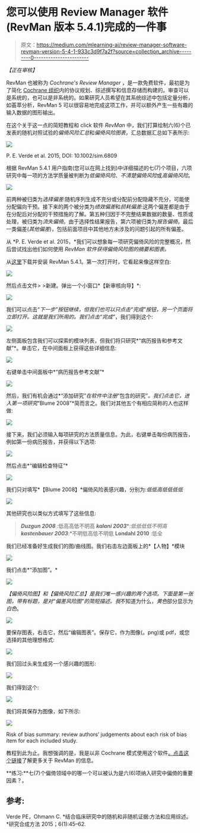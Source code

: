 # 您可以使用 Review Manager 软件(RevMan 版本 5.4.1)完成的一件事

> 原文：<https://medium.com/mlearning-ai/review-manager-software-revman-version-5-4-1-933c3d9f7a2f?source=collection_archive---------0----------------------->

*【正在审核】*

RevMan 也被称为 *Cochrane's Review Manager* ，是一款免费软件，最初是为了简化 [Cochrane 组织](https://www.cochrane.org/)内的协议规划、综述撰写和信息存储而构建的。审查可以是系统的，也可以是非系统的。如果研究人员希望在其系统综述中包括定量分析，如荟萃分析，RevMan 5 可以很容易地完成这项工作，并可以额外产生一些有趣的输入数据的图形输出。

在这个关于这一点的简短教程和 click 软件 *RevMan* 中，我们打算绘制六(6)个已发表的随机对照试验的*偏倚风险汇总*和*偏倚风险图表*，汇总数据汇总如下表所示:

![](img/5a777ea98706dedef20ba05f224ac3f1.png)

P. E. Verde et al. 2015, DOI: 10.1002/sim.6809

根据 RevMan 5.4.1 用户指南(您可以在网上找到)中详细描述的七(7)个项目，六项研究中每一项的方法学质量被判断为*低偏倚风险*、*不清楚偏倚风险*或*高偏倚风险*。

![](img/27e4e16dc4609f8b10e46a7ef52a150a.png)

前两种被归类为*选择偏差*:随机序列生成不充分或分配前分配隐藏不充分，可能使分配偏向干预。接下来的两个被分类为*绩效偏差*和*损耗偏差*:这两个偏差都是由于在分配后对分配的干预措施的了解。第五种归因于不完整结果数据的数量、性质或处理，被归类为*流失偏倚*。由于选择性结果报告，第六项被归类为*报告偏倚*。最后一类偏差(*其他偏差*)，包括前面项目中其他地方未涉及的问题引起的所有偏差。

从 *P. E. Verde et al. 2015，*我们可以想象每一项研究偏倚风险的完整概况，然后尝试找出他们如何使用 *RevMan 软件获得偏倚风险图的摘要和图表。*

从[这里](https://training.cochrane.org/online-learning/core-software-cochrane-reviews/revman/revman-5-download/download-and-installation)下载并安装 RevMan 5.4.1。第一次打开时，它看起来像这样空白:

![](img/46649cd5314c6c8b13bdc41823b36810.png)

然后点击文件> >新建。弹出一个小窗口*【新审核向导】*:

![](img/c6247b0002069c9da8937494cf706280.png)

我们可以点击“*下一步”*按钮继续，但我们也可以只点击*“完成”*按钮，另一个页面将立即打开。这就是我们所用的。我们点击*“完成”*，我们得到这个:

![](img/a7f0c7e39d13d1e7f98dab73c91036ca.png)

左侧面板包含我们可以探索的模块列表，但我们将只研究*“病历报告和参考文献”*。单击它，在中间面板上获得这些详细信息:

![](img/9b13274269373a654709e18962ad0c71.png)

右键单击中间面板中*“病历报告参考文献”*

![](img/6d1a84ae9d4cc4b888757eba25ea06ac.png)

然后，我们有机会通过*“添加研究”*在软件中注册*“包含的研究”*。我们点击它，进入第一项研究*“Blume 2008”*简而言之。我们对其他五个有相应简称的人也这样做:

![](img/75372c3de4a34d0bcd2dcd2bc74a5592.png)

接下来，我们必须输入每项研究的方法质量信息。为此，右键单击每份病历报告，例如第一份病历报告，并获得以下选项:

![](img/fa1cc15529dda723a6dbafe00867c9c7.png)

然后点击*“编辑检查特征”*

![](img/2258bcea3b939bb06961b4253ad3a527.png)

我们只对填写*【Blume 2008】*偏倚风险表感兴趣，分别为:*低低高低低低低*

![](img/4b9f62b699371234ead592ca2f2e0727.png)

其他研究也以类似方式填写了这些信息:

> ***Duzgun 2008*** :低高高低不明高
> ***kalani 2003****:*低低低低不明高
> ***kastenbauer 2003****:*不明低高低不明低
> **Londahl 2010** :低全

我们已经准备好生成我们的图/曲线图。我们右击左边面板上的*【人物】*模块

![](img/ffe46420117ef9d77f11b1305063514c.png)

我们点击*“添加图”。*

![](img/83807c2e35b3442cad537fd18588bd3a.png)

*【偏倚风险图】*和*【偏倚风险汇总】*是我们唯一感兴趣的两个选项。下面是第一张图，带有标题，是对*“偏差风险图”的简短描述。我*不知道为什么，*黄色*部分显示为*白色*。

![](img/348923553f345236b2b2940012e145cb.png)

要保存图表，右击它，然后“编辑图表”。保存它，作为图像(。png)或 pdf，或您选择的其他理想格式:

![](img/c5a79e29af79b6e6d989ba8d82d2adc0.png)

我们回过头来生成另一个感兴趣的图形:

![](img/40fa3e298aa01a95a19f90cd0c446c15.png)

我们得到这个:

![](img/f658cefa139457872cdd092611d1821d.png)

我们将其保存为图像，如下所示:

![](img/a34706cbd9285d630a42044007582883.png)

Risk of bias summary: review authors’ judgements about each risk of bias item for each included study.

教程到此为止。我想强调的是，我是以非 Cochrane 模式使用这个软件[。点击这个](https://training.cochrane.org/online-learning/core-software-cochrane-reviews/revman/revman-5-download/non-cochrane-reviews)[链接](https://training.cochrane.org/online-learning/core-software-cochrane-reviews/revman)了解更多关于 RevMan 的信息。

**练习:**七(7)个偏倚领域中的哪一个可以被认为是六(6)项纳入研究中偏倚的重要因素？。

## 参考:

Verde PE，Ohmann C. *结合临床研究中的随机和非随机证据:方法和应用综述。*研究合成方法 2015；6(1):45–62.